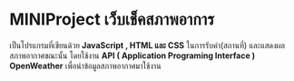 # MINIProject เว็บเช็คสภาพอาการ

เป็นโปรแกรมที่เขียนด้วย **JavaScript , HTML และ CSS**  ในการรับค่า(สถานที่) และแสดงผลสภาพอากาศขณะนั้น โดยใช้งาน **API ( Application Programing Interface ) OpenWeather**  เพื่อนำข้อมูลสภาพอากาศมาใช้งาน
